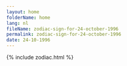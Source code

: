 ```yaml
---
layout: home
folderName: home
lang: nl
fileName: zodiac-sign-for-24-october-1996
permalink: zodiac-sign-for-24-october-1996
date: 24-10-1996
---
```

{% include zodiac.html %}

